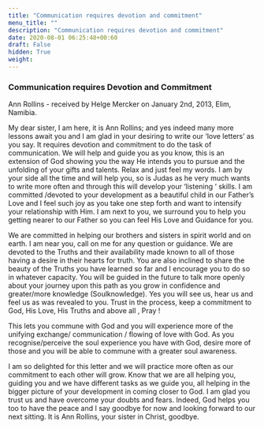 ```yaml
---
title: "Communication requires devotion and commitment"
menu_title: ""
description: "Communication requires devotion and commitment"
date: 2020-08-01 06:25:48+00:60
draft: False
hidden: True
weight:
---
```

### Communication requires Devotion and Commitment

Ann Rollins - received by Helge Mercker on January 2nd, 2013, Elim, Namibia.

My dear sister, I am here, it is Ann Rollins; and yes indeed many more lessons await you and I am glad in your desiring to write our ‘love letters’ as you say. It requires devotion and commitment to do the task of communication. We will help and guide you as you know, this is an extension of God showing you the way He intends you to pursue and the unfolding of your gifts and talents. Relax and just feel my words. I am by your side all the time and will help you, so is Judas as he very much wants to write more often and through this will develop your ‘listening ‘ skills. I am committed /devoted to your development as a beautiful child in our Father’s Love and I feel such joy as you take one step forth and want to intensify your relationship with Him. I am next to you, we surround you to help you getting nearer to our Father so you can feel His Love and Guidance for you.  

We are committed in helping our brothers and sisters in spirit world and on earth. I am near you, call on me for any question or guidance. We are devoted to the Truths and their availability made known to all of those having a desire in their hearts for truth. You are also inclined to share the beauty of the Truths you have learned so far and I encourage you to do so in whatever capacity. You will be guided in the future to talk more openly about your journey upon this path as you grow in confidence and greater/more knowledge (Soulknowledge). Yes you will see us, hear us and feel us as was revealed to you. Trust in the process, keep a commitment to God, His Love, His Truths and above all , Pray !

This lets you commune with God and you will experience more of the unifying exchange/ communication / flowing of love with God. As you recognise/perceive the soul experience you have with God, desire more of those and you will be able to commune with a greater soul awareness.  

I am so delighted for this letter and we will practice more often as our commitment to each other will grow. Know that we are all helping you, guiding you and we have different tasks as we guide you, all helping in the bigger picture of your development in coming closer to God. I am glad you trust us and have overcome your doubts and fears. Indeed, God helps you too to have the peace and I say goodbye for now and looking forward to our next sitting.
It is Ann Rollins, your sister in Christ, goodbye.
